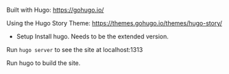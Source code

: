 
Built with Hugo: https://gohugo.io/

Using the Hugo Story Theme: https://themes.gohugo.io/themes/hugo-story/

* Setup
Install hugo. Needs to be the extended version.

Run `hugo server` to see the site at localhost:1313

Run hugo to build the site.

